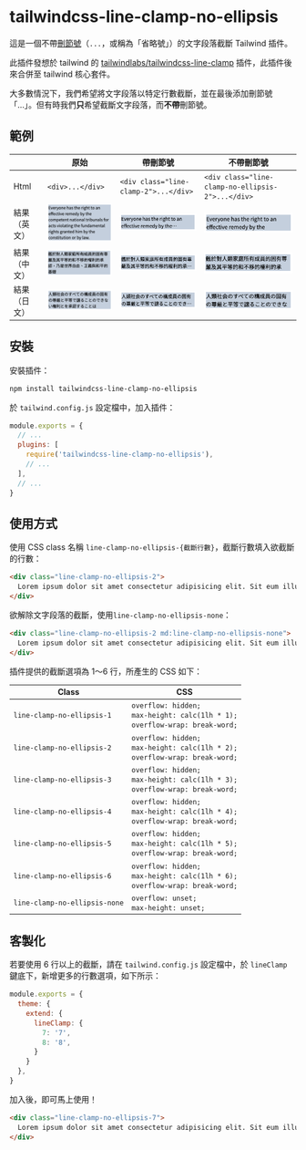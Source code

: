 # tailwindcss-line-clamp-no-ellipsis

這是一個不帶[刪節號](https://zh.wikipedia.org/zh-tw/省略号#)（`...`，或稱為「省略號」）的文字段落截斷 Tailwind 插件。

此插件發想於 tailwind 的 [tailwindlabs/tailwindcss-line-clamp](https://github.com/tailwindlabs/tailwindcss-line-clamp/tree/master) 插件，此插件後來合併至 tailwind 核心套件。

大多數情況下，我們希望將文字段落以特定行數截斷，並在最後添加刪節號「...」。但有時我們**只**希望截斷文字段落，而**不帶**刪節號。

## 範例

|              | 原始                                         | 帶刪節號                                               | 不帶刪節號                                                   |
| ------------ | -------------------------------------------- | ------------------------------------------------------ | ------------------------------------------------------------ |
| Html         | `<div>...</div>`                             | `<div class="line-clamp-2">...</div>`                  | `<div class="line-clamp-no-ellipsis-2">...</div>`            |
| 結果（英文） | ![en original](./src/images/en-original.png) | ![en with ellipsis](./src/images/en-with-ellipsis.png) | ![en without ellipsis](./src/images/en-without-ellipsis.png) |
| 結果（中文） | ![ch original](./src/images/ch-original.png) | ![ch with ellipsis](./src/images/ch-with-ellipsis.png) | ![ch without ellipsis](./src/images/ch-without-ellipsis.png) |
| 結果（日文） | ![jp original](./src/images/jp-original.png) | ![jp original](./src/images/jp-with-ellipsis.png)      | ![jp without ellipsis](./src/images/jp-without-ellipsis.png) |

## 安裝

安裝插件：

```sh
npm install tailwindcss-line-clamp-no-ellipsis
```

於 `tailwind.config.js` 設定檔中，加入插件：

```js
module.exports = {
  // ...
  plugins: [
    require('tailwindcss-line-clamp-no-ellipsis'),
    // ...
  ],
  // ...
}
```

## 使用方式

使用 CSS class 名稱 `line-clamp-no-ellipsis-{截斷行數}`，截斷行數填入欲截斷的行數：

```html
<div class="line-clamp-no-ellipsis-2">
  Lorem ipsum dolor sit amet consectetur adipisicing elit. Sit eum illum modi nobis nisi similique quasi obcaecati, ipsa eos quaerat.
</div>
```

欲解除文字段落的截斷，使用`line-clamp-no-ellipsis-none`：

```html
<div class="line-clamp-no-ellipsis-2 md:line-clamp-no-ellipsis-none">
  Lorem ipsum dolor sit amet consectetur adipisicing elit. Sit eum illum modi nobis nisi similique quasi obcaecati, ipsa eos quaerat.
</div>
```

插件提供的截斷選項為 1～6 行，所產生的 CSS 如下：

| Class                         | CSS                                                                                     |
| ----------------------------- | --------------------------------------------------------------------------------------- |
| `line-clamp-no-ellipsis-1`    | `overflow: hidden;` <br> `max-height: calc(1lh * 1);` <br> `overflow-wrap: break-word;` |
| `line-clamp-no-ellipsis-2`    | `overflow: hidden;` <br> `max-height: calc(1lh * 2);` <br> `overflow-wrap: break-word;` |
| `line-clamp-no-ellipsis-3`    | `overflow: hidden;` <br> `max-height: calc(1lh * 3);` <br> `overflow-wrap: break-word;` |
| `line-clamp-no-ellipsis-4`    | `overflow: hidden;` <br> `max-height: calc(1lh * 4);` <br> `overflow-wrap: break-word;` |
| `line-clamp-no-ellipsis-5`    | `overflow: hidden;` <br> `max-height: calc(1lh * 5);` <br> `overflow-wrap: break-word;` |
| `line-clamp-no-ellipsis-6`    | `overflow: hidden;` <br> `max-height: calc(1lh * 6);` <br> `overflow-wrap: break-word;` |
| `line-clamp-no-ellipsis-none` | `overflow: unset;` <br> `max-height: unset;`                                            |

## 客製化

若要使用 6 行以上的截斷，請在 `tailwind.config.js` 設定檔中，於 `lineClamp` 鍵底下，新增更多的行數選項，如下所示：

```js
module.exports = {
  theme: {
    extend: {
      lineClamp: {
        7: '7',
        8: '8',
      }
    }
  },
}
```

加入後，即可馬上使用！

```html
<div class="line-clamp-no-ellipsis-7">
  Lorem ipsum dolor sit amet consectetur adipisicing elit. Sit eum illum modi nobis nisi similique quasi obcaecati, ipsa eos quaerat.
</div>
```
